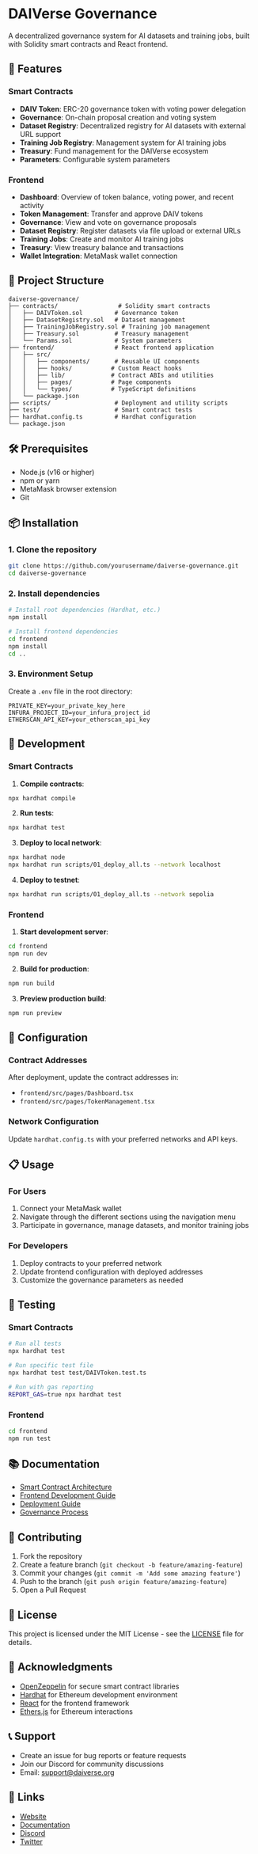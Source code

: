 # DAIVerse Governance

A decentralized governance system for AI datasets and training jobs, built with Solidity smart contracts and React frontend.

## 🚀 Features

### Smart Contracts
- **DAIV Token**: ERC-20 governance token with voting power delegation
- **Governance**: On-chain proposal creation and voting system
- **Dataset Registry**: Decentralized registry for AI datasets with external URL support
- **Training Job Registry**: Management system for AI training jobs
- **Treasury**: Fund management for the DAIVerse ecosystem
- **Parameters**: Configurable system parameters

### Frontend
- **Dashboard**: Overview of token balance, voting power, and recent activity
- **Token Management**: Transfer and approve DAIV tokens
- **Governance**: View and vote on governance proposals
- **Dataset Registry**: Register datasets via file upload or external URLs
- **Training Jobs**: Create and monitor AI training jobs
- **Treasury**: View treasury balance and transactions
- **Wallet Integration**: MetaMask wallet connection

## 📁 Project Structure

```
daiverse-governance/
├── contracts/                 # Solidity smart contracts
│   ├── DAIVToken.sol         # Governance token
│   ├── DatasetRegistry.sol   # Dataset management
│   ├── TrainingJobRegistry.sol # Training job management
│   ├── Treasury.sol          # Treasury management
│   └── Params.sol            # System parameters
├── frontend/                 # React frontend application
│   ├── src/
│   │   ├── components/       # Reusable UI components
│   │   ├── hooks/           # Custom React hooks
│   │   ├── lib/             # Contract ABIs and utilities
│   │   ├── pages/           # Page components
│   │   └── types/           # TypeScript definitions
│   └── package.json
├── scripts/                  # Deployment and utility scripts
├── test/                     # Smart contract tests
├── hardhat.config.ts         # Hardhat configuration
└── package.json
```

## 🛠️ Prerequisites

- Node.js (v16 or higher)
- npm or yarn
- MetaMask browser extension
- Git

## 📦 Installation

### 1. Clone the repository
```bash
git clone https://github.com/yourusername/daiverse-governance.git
cd daiverse-governance
```

### 2. Install dependencies
```bash
# Install root dependencies (Hardhat, etc.)
npm install

# Install frontend dependencies
cd frontend
npm install
cd ..
```

### 3. Environment Setup
Create a `.env` file in the root directory:
```env
PRIVATE_KEY=your_private_key_here
INFURA_PROJECT_ID=your_infura_project_id
ETHERSCAN_API_KEY=your_etherscan_api_key
```

## 🚀 Development

### Smart Contracts

1. **Compile contracts**:
```bash
npx hardhat compile
```

2. **Run tests**:
```bash
npx hardhat test
```

3. **Deploy to local network**:
```bash
npx hardhat node
npx hardhat run scripts/01_deploy_all.ts --network localhost
```

4. **Deploy to testnet**:
```bash
npx hardhat run scripts/01_deploy_all.ts --network sepolia
```

### Frontend

1. **Start development server**:
```bash
cd frontend
npm run dev
```

2. **Build for production**:
```bash
npm run build
```

3. **Preview production build**:
```bash
npm run preview
```

## 🔧 Configuration

### Contract Addresses
After deployment, update the contract addresses in:
- `frontend/src/pages/Dashboard.tsx`
- `frontend/src/pages/TokenManagement.tsx`

### Network Configuration
Update `hardhat.config.ts` with your preferred networks and API keys.

## 📋 Usage

### For Users
1. Connect your MetaMask wallet
2. Navigate through the different sections using the navigation menu
3. Participate in governance, manage datasets, and monitor training jobs

### For Developers
1. Deploy contracts to your preferred network
2. Update frontend configuration with deployed addresses
3. Customize the governance parameters as needed

## 🧪 Testing

### Smart Contracts
```bash
# Run all tests
npx hardhat test

# Run specific test file
npx hardhat test test/DAIVToken.test.ts

# Run with gas reporting
REPORT_GAS=true npx hardhat test
```

### Frontend
```bash
cd frontend
npm run test
```

## 📚 Documentation

- [Smart Contract Architecture](./docs/contracts.md)
- [Frontend Development Guide](./docs/frontend.md)
- [Deployment Guide](./docs/deployment.md)
- [Governance Process](./docs/governance.md)

## 🤝 Contributing

1. Fork the repository
2. Create a feature branch (`git checkout -b feature/amazing-feature`)
3. Commit your changes (`git commit -m 'Add some amazing feature'`)
4. Push to the branch (`git push origin feature/amazing-feature`)
5. Open a Pull Request

## 📄 License

This project is licensed under the MIT License - see the [LICENSE](LICENSE) file for details.

## 🙏 Acknowledgments

- [OpenZeppelin](https://openzeppelin.com/) for secure smart contract libraries
- [Hardhat](https://hardhat.org/) for Ethereum development environment
- [React](https://reactjs.org/) for the frontend framework
- [Ethers.js](https://docs.ethers.io/) for Ethereum interactions

## 📞 Support

- Create an issue for bug reports or feature requests
- Join our Discord for community discussions
- Email: support@daiverse.org

## 🔗 Links

- [Website](https://daiverse.org)
- [Documentation](https://docs.daiverse.org)
- [Discord](https://discord.gg/daiverse)
- [Twitter](https://twitter.com/daiverse)
